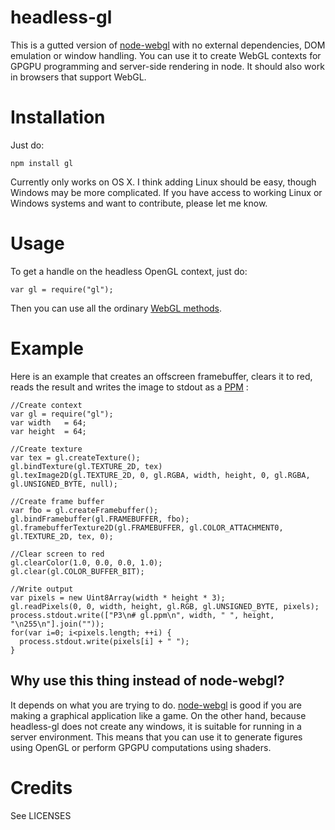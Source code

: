 headless-gl
===========
This is a gutted version of [node-webgl](https://github.com/mikeseven/node-webgl) with no external dependencies, DOM emulation or window handling.  You can use it to create WebGL contexts for GPGPU programming and server-side rendering in node.  It should also work in browsers that support WebGL.


Installation
============
Just do:

    npm install gl
    
Currently only works on OS X.  I think adding Linux should be easy, though Windows may be more complicated.  If you have access to working Linux or Windows systems and want to contribute, please let me know.

Usage
=====
To get a handle on the headless OpenGL context, just do:

    var gl = require("gl");

Then you can use all the ordinary [WebGL methods](https://www.khronos.org/registry/webgl/specs/1.0/).

Example
=======
Here is an example that creates an offscreen framebuffer, clears it to red, reads the result and writes the image to stdout as a [PPM](http://netpbm.sourceforge.net/doc/ppm.html) :

    //Create context
    var gl = require("gl");
    var width   = 64;
    var height  = 64;

    //Create texture
    var tex = gl.createTexture();
    gl.bindTexture(gl.TEXTURE_2D, tex)
    gl.texImage2D(gl.TEXTURE_2D, 0, gl.RGBA, width, height, 0, gl.RGBA, gl.UNSIGNED_BYTE, null);

    //Create frame buffer
    var fbo = gl.createFramebuffer();
    gl.bindFramebuffer(gl.FRAMEBUFFER, fbo);
    gl.framebufferTexture2D(gl.FRAMEBUFFER, gl.COLOR_ATTACHMENT0, gl.TEXTURE_2D, tex, 0);

    //Clear screen to red
    gl.clearColor(1.0, 0.0, 0.0, 1.0);
    gl.clear(gl.COLOR_BUFFER_BIT);

    //Write output
    var pixels = new Uint8Array(width * height * 3);
    gl.readPixels(0, 0, width, height, gl.RGB, gl.UNSIGNED_BYTE, pixels);
    process.stdout.write(["P3\n# gl.ppm\n", width, " ", height, "\n255\n"].join(""));
    for(var i=0; i<pixels.length; ++i) {
      process.stdout.write(pixels[i] + " ");
    }


Why use this thing instead of node-webgl?
-----------------------------------------
It depends on what you are trying to do.  [node-webgl](https://github.com/mikeseven/node-webgl) is good if you are making a graphical application like a game.  On the other hand, because headless-gl does not create any windows, it is suitable for running in a server environment.  This means that you can use it to generate figures using OpenGL or perform GPGPU computations using shaders.

Credits
=======
See LICENSES
